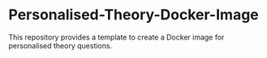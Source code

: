 # Personalised-Theory-Docker-Image
This repository provides a template to create a Docker image for personalised theory questions.
